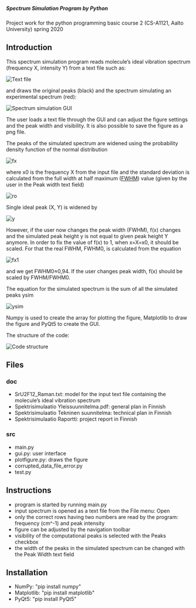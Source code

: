 ##### Spectrum Simulation Program by Python

Project work for the python programming basic course 2 (CS-A1121, Aalto University) spring 2020

## Introduction

This spectrum simulation program reads molecule’s ideal vibration spectrum (frequency X, intensity Y) from a text file such as:

![Text file](https://github.com/Katijoz/spectrum-simulation-python/blob/master/images/text%20file%20example.png)

and draws the original peaks (black) and the spectrum simulating an experimental spectrum (red):

![Spectrum simulation GUI](https://github.com/Katijoz/spectrum-simulation-python/blob/master/images/spectrum%20simulation%20program.png)

The user loads a text file through the GUI and can adjust the figure settings and the peak width and visibility. It is also possible to save the figure as a png file. 

The peaks of the simulated spectrum are widened using the probability density function of the normal distribution

![fx](https://github.com/Katijoz/spectrum-simulation-python/blob/master/images/fx.png)

where x0 is the frequency X from the input file and the standard deviation is calculated from the full width at half maximum ([FWHM](https://en.wikipedia.org/wiki/Full_width_at_half_maximum)) value (given by the user in the Peak width text field)

![ro](https://github.com/Katijoz/spectrum-simulation-python/blob/master/images/ro.png)

Single ideal peak (X, Y) is widened by

![y](https://github.com/Katijoz/spectrum-simulation-python/blob/master/images/y.png)

However, if the user now changes the peak width (FWHM), f(x) changes and the simulated peak height y is not equal to given peak height Y anymore. In order to fix the value of f(x) to 1, when x=X=x0, it should be scaled. For that the real FWHM, FWHM0, is calculated from the equation

![fx1](https://github.com/Katijoz/spectrum-simulation-python/blob/master/images/fx1.png)

and we get FWHM0≈0,94. If the user changes peak width, f(x) should be scaled by FWHM/FWHM0. 

The equation for the simulated spectrum is the sum of all the simulated peaks ysim

![ysim](https://github.com/Katijoz/spectrum-simulation-python/blob/master/images/ysim.png)

Numpy is used to create the array for plotting the figure, Matplotlib to draw the figure and PyQt5 to create the GUI. 

The structure of the code: 

![Code structure](https://github.com/Katijoz/spectrum-simulation-python/blob/master/images/code%20structure.png)

## Files

### doc
- SrU2F12_Raman.txt: model for the input text file containing the molecule’s ideal vibration spectrum
- Spektrisimulaatio Yleissuunnitelma.pdf: general plan in Finnish
- Spektrisimulaatio Tekninen suunnitelma: technical plan in Finnish
- Spektrisimulaatio Raportti: project report in Finnish

### src
- main.py
- gui.py: user interface
- plotfigure.py: draws the figure
- corrupted_data_file_error.py
- test.py

## Instructions
- program is started by running main.py
- input spectrum is opened as a text file from the File menu: Open
- only the correct rows having two numbers are read by the program: frequency (cm^-1) and peak intensity 
- figure can be adjusted by the navigation toolbar
- visibility of the computational peaks is selected with the Peaks checkbox 
- the width of the peaks in the simulated spectrum can be changed with the Peak Width text field

## Installation
- NumPy: "pip install numpy"
- Matplotlib: "pip install matplotlib"
- PyQt5: "pip install PyQt5"
